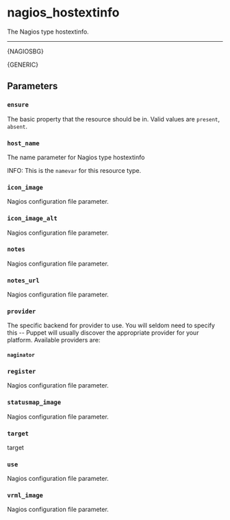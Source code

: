 nagios_hostextinfo
==================

The Nagios type hostextinfo.

* * *

{NAGIOSBG}

{GENERIC}

Parameters
----------

### `ensure`

The basic property that the resource should be in. Valid values are
`present`, `absent`.

### `host_name`

The name parameter for Nagios type hostextinfo

INFO: This is the `namevar` for this resource type.

### `icon_image`

Nagios configuration file parameter.

### `icon_image_alt`

Nagios configuration file parameter.

### `notes`

Nagios configuration file parameter.

### `notes_url`

Nagios configuration file parameter.

### `provider`

The specific backend for provider to use. You will seldom need to
specify this -- Puppet will usually discover the appropriate
provider for your platform. Available providers are:

#### `naginator`

### `register`

Nagios configuration file parameter.

### `statusmap_image`

Nagios configuration file parameter.

### `target`

target

### `use`

Nagios configuration file parameter.

### `vrml_image`

Nagios configuration file parameter.

